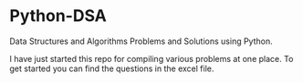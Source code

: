 # Python-DSA
Data Structures and Algorithms Problems and Solutions using Python.

I have just started this repo for compiling various problems at one place.
To get started you can find the questions in the excel file.

